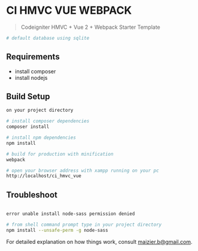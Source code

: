 # CI HMVC VUE WEBPACK

> Codeigniter HMVC + Vue 2 + Webpack Starter Template

``` bash
# default database using sqlite

```

## Requirements

- install composer
- install nodejs


## Build Setup

``` bash
on your project directory

# install composer dependencies
composer install

# install npm dependencies
npm install

# build for production with minification
webpack

# open your browser address with xampp running on your pc 
http://localhost/ci_hmvc_vue

```
## Troubleshoot

``` bash

error unable install node-sass permission denied 

# from shell command prompt type in your project directory
npm install --unsafe-perm -g node-sass


```



For detailed explanation on how things work, consult maizier.b@gmail.com.
